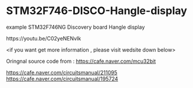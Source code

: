 # STM32F746-DISCO-Hangle-display
example STM32F746NG Discovery board Hangle display

<DEMO>
https://youtu.be/C02yeNENvIk
  
<if you want get more information , please visit wedsite down below>

Oringnal source code from : https://cafe.naver.com/mcu32bit 

https://cafe.naver.com/circuitsmanual/211095
https://cafe.naver.com/circuitsmanual/195724
